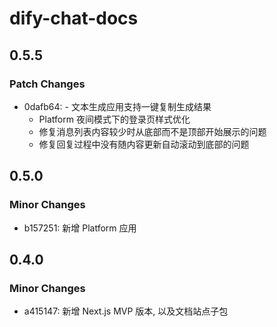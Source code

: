 # dify-chat-docs

## 0.5.5

### Patch Changes

- 0dafb64: - 文本生成应用支持一键复制生成结果
  - Platform 夜间模式下的登录页样式优化
  - 修复消息列表内容较少时从底部而不是顶部开始展示的问题
  - 修复回复过程中没有随内容更新自动滚动到底部的问题

## 0.5.0

### Minor Changes

- b157251: 新增 Platform 应用

## 0.4.0

### Minor Changes

- a415147: 新增 Next.js MVP 版本, 以及文档站点子包
